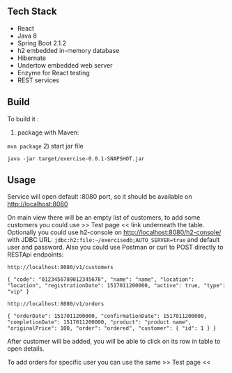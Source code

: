 ## Tech Stack ##
* React
* Java 8
* Spring Boot 2.1.2
* h2 embedded in-memory database
* Hibernate
* Undertow embedded web server
* Enzyme for React testing
* REST services

## Build ##
To build it :
1) package with Maven: 

`mvn package`
2) start jar file 

`java -jar target/exercise-0.0.1-SNAPSHOT.jar`

## Usage ##
Service will open default :8080 port, so it should be available on <http://localhost:8080>

On main view there will be an empty list of customers, to add some customers you could use >> Test page << link underneath the table.
Optionally you could use h2-console on <http://localhost:8080/h2-console/> with JDBC URL: `jdbc:h2:file:~/exercisedb;AUTO_SERVER=true` and default user and password.
Also you could use Postman or curl to POST directly to RESTApi endpoints:

`http://localhost:8080/v1/customers`

`{
	"code": "0123456789012345678",
	"name": "name",
	"location": "location",
	"registrationDate": 1517011200000,
	"active": true,
	"type": "vip"
}`

`http://localhost:8080/v1/orders`

`{
	"orderDate": 1517011200000,
	"confirmationDate": 1517011200000,
	"completionDate": 1517011200000,
	"product": "product name",
	"originalPrice": 100,
	"order": "ordered",
	"customer": {
		"id": 1
	}
}`

After customer will be added, you will be able to click on its row in table to open details.

To add orders for specific user you can use the same >> Test page <<
